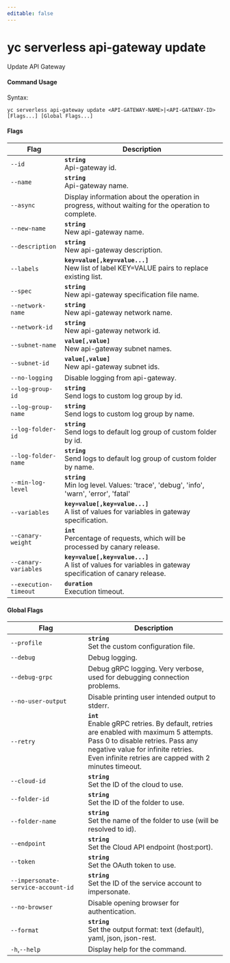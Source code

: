 ```yaml
---
editable: false
---
```


# yc serverless api-gateway update

Update API Gateway

#### Command Usage

Syntax: 

`yc serverless api-gateway update <API-GATEWAY-NAME>|<API-GATEWAY-ID> [Flags...] [Global Flags...]`

#### Flags

| Flag | Description |
|----|----|
|`--id`|<b>`string`</b><br/>Api-gateway id.|
|`--name`|<b>`string`</b><br/>Api-gateway name.|
|`--async`|Display information about the operation in progress, without waiting for the operation to complete.|
|`--new-name`|<b>`string`</b><br/>New api-gateway name.|
|`--description`|<b>`string`</b><br/>New api-gateway description.|
|`--labels`|<b>`key=value[,key=value...]`</b><br/>New list of label KEY=VALUE pairs to replace existing list.|
|`--spec`|<b>`string`</b><br/>New api-gateway specification file name.|
|`--network-name`|<b>`string`</b><br/>New api-gateway network name.|
|`--network-id`|<b>`string`</b><br/>New api-gateway network id.|
|`--subnet-name`|<b>`value[,value]`</b><br/>New api-gateway subnet names.|
|`--subnet-id`|<b>`value[,value]`</b><br/>New api-gateway subnet ids.|
|`--no-logging`|Disable logging from api-gateway.|
|`--log-group-id`|<b>`string`</b><br/>Send logs to custom log group by id.|
|`--log-group-name`|<b>`string`</b><br/>Send logs to custom log group by name.|
|`--log-folder-id`|<b>`string`</b><br/>Send logs to default log group of custom folder by id.|
|`--log-folder-name`|<b>`string`</b><br/>Send logs to default log group of custom folder by name.|
|`--min-log-level`|<b>`string`</b><br/>Min log level. Values: 'trace', 'debug', 'info', 'warn', 'error', 'fatal'|
|`--variables`|<b>`key=value[,key=value...]`</b><br/>A list of values for variables in gateway specification.|
|`--canary-weight`|<b>`int`</b><br/>Percentage of requests, which will be processed by canary release.|
|`--canary-variables`|<b>`key=value[,key=value...]`</b><br/>A list of values for variables in gateway specification of canary release.|
|`--execution-timeout`|<b>`duration`</b><br/>Execution timeout.|

#### Global Flags

| Flag | Description |
|----|----|
|`--profile`|<b>`string`</b><br/>Set the custom configuration file.|
|`--debug`|Debug logging.|
|`--debug-grpc`|Debug gRPC logging. Very verbose, used for debugging connection problems.|
|`--no-user-output`|Disable printing user intended output to stderr.|
|`--retry`|<b>`int`</b><br/>Enable gRPC retries. By default, retries are enabled with maximum 5 attempts.<br/>Pass 0 to disable retries. Pass any negative value for infinite retries.<br/>Even infinite retries are capped with 2 minutes timeout.|
|`--cloud-id`|<b>`string`</b><br/>Set the ID of the cloud to use.|
|`--folder-id`|<b>`string`</b><br/>Set the ID of the folder to use.|
|`--folder-name`|<b>`string`</b><br/>Set the name of the folder to use (will be resolved to id).|
|`--endpoint`|<b>`string`</b><br/>Set the Cloud API endpoint (host:port).|
|`--token`|<b>`string`</b><br/>Set the OAuth token to use.|
|`--impersonate-service-account-id`|<b>`string`</b><br/>Set the ID of the service account to impersonate.|
|`--no-browser`|Disable opening browser for authentication.|
|`--format`|<b>`string`</b><br/>Set the output format: text (default), yaml, json, json-rest.|
|`-h`,`--help`|Display help for the command.|
